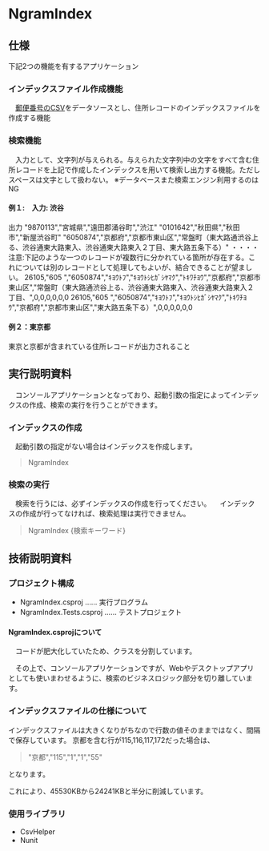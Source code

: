 # NgramIndex

## 仕様

下記2つの機能を有するアプリケーション

### インデックスファイル作成機能
　[郵便番号のCSV](http://www.post.japanpost.jp/zipcode/dl/kogaki/zip/ken_all.zip)をデータソースとし、住所レコードのインデックスファイルを作成する機能


### 検索機能

　入力として、文字列が与えられる。与えられた文字列中の文字をすべて含む住所レコードを上記で作成したインデックスを用いて検索し出力する機能。ただしスペースは文字として扱わない。
※データベースまた検索エンジン利用するのはNG

#### 例１:　入力: 渋谷

出力
"9870113","宮城県","遠田郡涌谷町","渋江"
"0101642","秋田県","秋田市","新屋渋谷町"
"6050874","京都府","京都市東山区","常盤町（東大路通渋谷上る、渋谷通東大路東入、渋谷通東大路東入２丁目、東大路五条下る）"
  ・・・・
注意:下記のような一つのレコードが複数行に分かれている箇所が存在する。これについては別のレコードとして処理してもよいが、結合できることが望ましい。
26105,"605  ","6050874","ｷﾖｳﾄﾌ","ｷﾖｳﾄｼﾋｶﾞｼﾔﾏｸ","ﾄｷﾜﾁﾖｳ","京都府","京都市東山区","常盤町（東大路通渋谷上る、渋谷通東大路東入、渋谷通東大路東入２丁目、",0,0,0,0,0,0
26105,"605  ","6050874","ｷﾖｳﾄﾌ","ｷﾖｳﾄｼﾋｶﾞｼﾔﾏｸ","ﾄｷﾜﾁﾖｳ","京都府","京都市東山区","東大路五条下る）",0,0,0,0,0,0

#### 例２：東京都

東京と京都が含まれている住所レコードが出力されること


## 実行説明資料

　コンソールアプリケーションとなっており、起動引数の指定によってインデックスの作成、検索の実行を行うことができます。

### インデックスの作成

　起動引数の指定がない場合はインデックスを作成します。

>NgramIndex

### 検索の実行

　検索を行うには、必ずインデックスの作成を行ってください。
　インデックスの作成が行ってなければ、検索処理は実行できません。

>NgramIndex {検索キーワード}


## 技術説明資料

### プロジェクト構成

+ NgramIndex.csproj			 …… 実行プログラム
+ NgramIndex.Tests.csproj	 …… テストプロジェクト

#### NgramIndex.csprojについて

　コードが肥大化していたため、クラスを分割しています。

　その上で、コンソールアプリケーションですが、Webやデスクトップアプリとしても使いまわせるように、検索のビジネスロジック部分を切り離しています。

### インデックスファイルの仕様について

インデックスファイルは大きくなりがちなので行数の値そのままではなく、間隔で保存しています。
京都を含む行が115,116,117,172だった場合は、

>"京都","115","1","1","55"

となります。

これにより、45530KBから24241KBと半分に削減しています。

### 使用ライブラリ

+ CsvHelper
+ Nunit
